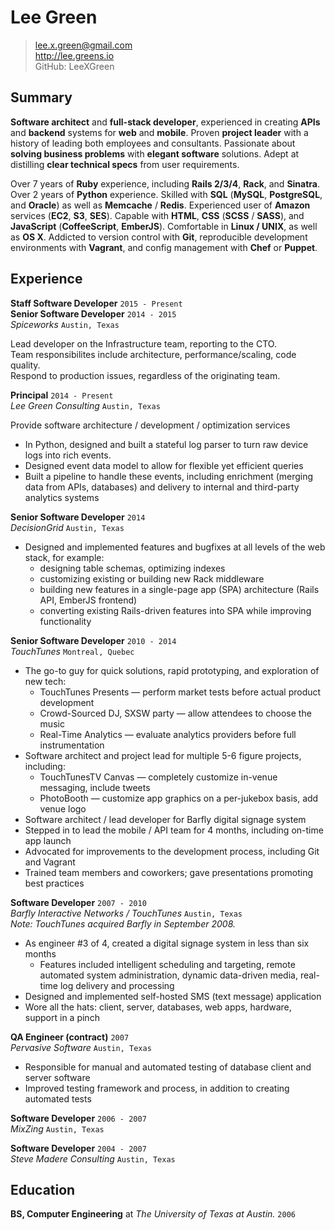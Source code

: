 Lee Green
=========


>   lee.x.green@gmail.com  
>   http://lee.greens.io  
>   GitHub: LeeXGreen


## Summary


**Software architect** and **full-stack developer**, experienced in creating
**APIs** and **backend** systems for **web** and **mobile**.
Proven **project leader** with a history of leading both employees and consultants.
Passionate about **solving business problems** with **elegant software** solutions.
Adept at distilling **clear technical specs** from user requirements.

Over 7 years of **Ruby** experience, including **Rails 2/3/4**, **Rack**,
and **Sinatra**. Over 2 years of **Python** experience.
Skilled with **SQL** (**MySQL**, **PostgreSQL**, and **Oracle**)
as well as **Memcache** / **Redis**.
Experienced user of **Amazon** services (**EC2**, **S3**, **SES**).
Capable with **HTML**, **CSS** (**SCSS** / **SASS**), and **JavaScript**
(**CoffeeScript**, **EmberJS**).
Comfortable in **Linux / UNIX**, as well as **OS X**.
Addicted to version control with **Git**, reproducible development environments
with **Vagrant**, and config management with **Chef** or **Puppet**.

## Experience

**Staff Software Developer** `2015 - Present`  
**Senior Software Developer** `2014 - 2015`  
*Spiceworks* `Austin, Texas`  

Lead developer on the Infrastructure team, reporting to the CTO.  
Team responsibilites include architecture, performance/scaling, code quality.  
Respond to production issues, regardless of the originating team.

**Principal** `2014 - Present`  
*Lee Green Consulting* `Austin, Texas`

Provide software architecture / development / optimization services

* In Python, designed and built a stateful log parser to turn raw device logs into rich events.
* Designed event data model to allow for flexible yet efficient queries
* Built a pipeline to handle these events, including enrichment (merging data
  from APIs, databases) and delivery to internal and third-party analytics systems

**Senior Software Developer** `2014`  
*DecisionGrid* `Austin, Texas`

* Designed and implemented features and bugfixes at all levels of the web stack, for example:
  * designing table schemas, optimizing indexes
  * customizing existing or building new Rack middleware
  * building new features in a single-page app (SPA) architecture (Rails API, EmberJS frontend)
  * converting existing Rails-driven features into SPA while improving functionality

**Senior Software Developer** `2010 - 2014`  
*TouchTunes* `Montreal, Quebec`

- The go-to guy for quick solutions, rapid prototyping, and exploration of new tech:
  - TouchTunes Presents — perform market tests before actual product development
  - Crowd-Sourced DJ, SXSW party — allow attendees to choose the music
  - Real-Time Analytics — evaluate analytics providers before full instrumentation
- Software architect and project lead for multiple 5-6 figure projects, including:
  - TouchTunesTV Canvas — completely customize in-venue messaging, include tweets
  - PhotoBooth — customize app graphics on a per-jukebox basis, add venue logo
- Software architect / lead developer for Barfly digital signage system
- Stepped in to lead the mobile / API team for 4 months, including on-time app launch
- Advocated for improvements to the development process, including Git and Vagrant
- Trained team members and coworkers; gave presentations promoting best practices

**Software Developer** `2007 - 2010`  
*Barfly Interactive Networks / TouchTunes* `Austin, Texas`  
*Note: TouchTunes acquired Barfly in September 2008.*

- As engineer #3 of 4, created a digital signage system in less than six months
  - Features included intelligent scheduling and targeting, remote automated system administration,
dynamic data-driven media, real-time log delivery and processing
- Designed and implemented self-hosted SMS (text message) application
- Wore all the hats: client, server, databases, web apps, hardware, support in a pinch

**QA Engineer (contract)** `2007`  
*Pervasive Software* `Austin, Texas`

- Responsible for manual and automated testing of database client and server software
- Improved testing framework and process, in addition to creating automated tests

**Software Developer** `2006 - 2007`    
*MixZing* `Austin, Texas`

**Software Developer** `2004 - 2007`  
*Steve Madere Consulting* `Austin, Texas`


## Education


**BS, Computer Engineering** at *The University of Texas at Austin.* `2006`

<!--
- Concentrations: Microprocessor Design, Software Development  
- Completed three hours of graduate coursework as part of undergraduate degree
-->
